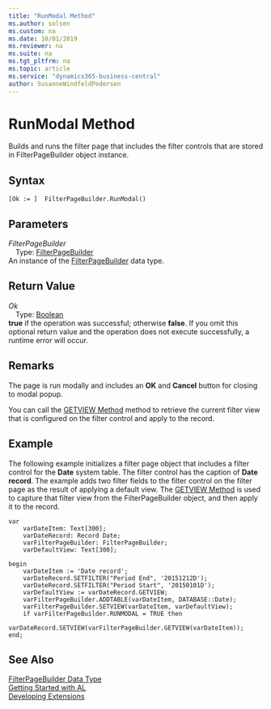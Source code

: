 ```yaml
---
title: "RunModal Method"
ms.author: solsen
ms.custom: na
ms.date: 10/01/2019
ms.reviewer: na
ms.suite: na
ms.tgt_pltfrm: na
ms.topic: article
ms.service: "dynamics365-business-central"
author: SusanneWindfeldPedersen
---
```

[//]: # (START>DO_NOT_EDIT)
[//]: # (IMPORTANT:Do not edit any of the content between here and the END>DO_NOT_EDIT.)
[//]: # (Any modifications should be made in the .xml files in the ModernDev repo.)
# RunModal Method
Builds and runs the filter page that includes the filter controls that are stored in FilterPageBuilder object instance.


## Syntax
```
[Ok := ]  FilterPageBuilder.RunModal()
```

## Parameters
*FilterPageBuilder*  
&emsp;Type: [FilterPageBuilder](filterpagebuilder-data-type.md)  
An instance of the [FilterPageBuilder](filterpagebuilder-data-type.md) data type.  

## Return Value
*Ok*  
&emsp;Type: [Boolean](../boolean/boolean-data-type.md)  
**true** if the operation was successful; otherwise **false**.  If you omit this optional return value and the operation does not execute successfully, a runtime error will occur.    


[//]: # (IMPORTANT: END>DO_NOT_EDIT)

## Remarks  
 The page is run modally and includes an **OK** and **Cancel** button for closing to modal popup.  
  
 You can call the [GETVIEW Method](../../methods-auto/filterpagebuilder/filterpagebuilder-getview-method.md) method to retrieve the current filter view that is configured on the filter control and apply to the record.  
  
## Example  
 The following example initializes a filter page object that includes a filter control for the **Date** system table. The filter control has the caption of **Date record**. The example adds two filter fields to the filter control on the filter page as the result of applying a default view. The [GETVIEW Method](../../methods-auto/filterpagebuilder/filterpagebuilder-getview-method.md) is used to capture that filter view from the FilterPageBuilder object, and then apply it to the record.  
  
```
var
    varDateItem: Text[300];  
    varDateRecord: Record Date;  
    varFilterPageBuilder: FilterPageBuilder;  
    varDefaultView: Text[300];

begin
    varDateItem := 'Date record';  
    varDateRecord.SETFILTER("Period End", '20151212D');  
    varDateRecord.SETFILTER("Period Start", '20150101D');  
    varDefaultView := varDateRecord.GETVIEW;  
    varFilterPageBuilder.ADDTABLE(varDateItem, DATABASE::Date);  
    varFilterPageBuilder.SETVIEW(varDateItem, varDefaultView);  
    if varFilterPageBuilder.RUNMODAL = TRUE then  
      varDateRecord.SETVIEW(varFilterPageBuilder.GETVIEW(varDateItem));  
end; 
```  

## See Also
[FilterPageBuilder Data Type](filterpagebuilder-data-type.md)  
[Getting Started with AL](../../devenv-get-started.md)  
[Developing Extensions](../../devenv-dev-overview.md)